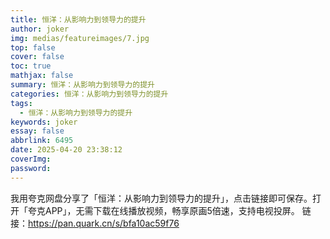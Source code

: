 ```yaml
---
title: 恒洋：从影响力到领导力的提升
author: joker
img: medias/featureimages/7.jpg
top: false
cover: false
toc: true
mathjax: false
summary: 恒洋：从影响力到领导力的提升
categories: 恒洋：从影响力到领导力的提升
tags:
  - 恒洋：从影响力到领导力的提升
keywords: joker
essay: false
abbrlink: 6495
date: 2025-04-20 23:38:12
coverImg:
password:
---
```


我用夸克网盘分享了「恒洋：从影响力到领导力的提升」，点击链接即可保存。打开「夸克APP」，无需下载在线播放视频，畅享原画5倍速，支持电视投屏。
链接：https://pan.quark.cn/s/bfa10ac59f76
